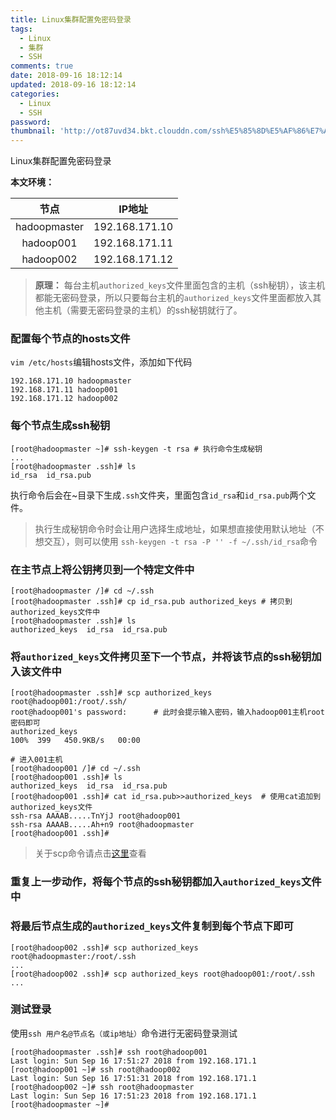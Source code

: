 ```yaml
---
title: Linux集群配置免密码登录
tags:
  - Linux
  - 集群
  - SSH
comments: true
date: 2018-09-16 18:12:14
updated: 2018-09-16 18:12:14
categories: 
  - Linux
  - SSH
password:
thumbnail: 'http://ot87uvd34.bkt.clouddn.com/ssh%E5%85%8D%E5%AF%86%E7%A0%81%E7%99%BB%E5%BD%95/ssh.jpg'
---
```

Linux集群配置免密码登录
<!-- more -->
**本文环境：**

|节点|IP地址|
|:---:|:---:|
|hadoopmaster|192.168.171.10|
|hadoop001|192.168.171.11|
|hadoop002|192.168.171.12|
> **原理：**
> 每台主机`authorized_keys`文件里面包含的主机（ssh秘钥），该主机都能无密码登录，所以只要每台主机的`authorized_keys`文件里面都放入其他主机（需要无密码登录的主机）的ssh秘钥就行了。

### 配置每个节点的hosts文件
`vim /etc/hosts`编辑hosts文件，添加如下代码
```shell
192.168.171.10 hadoopmaster
192.168.171.11 hadoop001
192.168.171.12 hadoop002
```

### 每个节点生成ssh秘钥
```shell
[root@hadoopmaster ~]# ssh-keygen -t rsa # 执行命令生成秘钥
...
[root@hadoopmaster .ssh]# ls
id_rsa  id_rsa.pub
```
执行命令后会在~目录下生成`.ssh`文件夹，里面包含`id_rsa`和`id_rsa.pub`两个文件。
> 执行生成秘钥命令时会让用户选择生成地址，如果想直接使用默认地址（不想交互），则可以使用
> `ssh-keygen -t rsa -P '' -f ~/.ssh/id_rsa`命令

### 在主节点上将公钥拷贝到一个特定文件中
```shell
[root@hadoopmaster /]# cd ~/.ssh
[root@hadoopmaster .ssh]# cp id_rsa.pub authorized_keys # 拷贝到authorized_keys文件中
[root@hadoopmaster .ssh]# ls
authorized_keys  id_rsa  id_rsa.pub
```
### 将`authorized_keys`文件拷贝至下一个节点，并将该节点的ssh秘钥加入该文件中
```shell
[root@hadoopmaster .ssh]# scp authorized_keys root@hadoop001:/root/.ssh/
root@hadoop001's password:      # 此时会提示输入密码，输入hadoop001主机root密码即可
authorized_keys                                                           100%  399   450.9KB/s   00:00

# 进入001主机    
[root@hadoop001 /]# cd ~/.ssh
[root@hadoop001 .ssh]# ls
authorized_keys  id_rsa  id_rsa.pub
[root@hadoop001 .ssh]# cat id_rsa.pub>>authorized_keys  # 使用cat追加到authorized_keys文件
ssh-rsa AAAAB.....TnYjJ root@hadoop001  
ssh-rsa AAAAB.....Ah+n9 root@hadoopmaster
[root@hadoop001 .ssh]# 
```
> 关于scp命令请点击[这里](http://blog.cyanide.top/2018/08/15/Linux%E5%B8%B8%E7%94%A8%E5%91%BD%E4%BB%A4/)查看

### 重复上一步动作，将每个节点的ssh秘钥都加入`authorized_keys`文件中
### 将最后节点生成的`authorized_keys`文件复制到每个节点下即可
```shell
[root@hadoop002 .ssh]# scp authorized_keys root@hadoopmaster:/root/.ssh
...
[root@hadoop002 .ssh]# scp authorized_keys root@hadoop001:/root/.ssh
...
```

### 测试登录
使用`ssh 用户名@节点名（或ip地址）`命令进行无密码登录测试
```shell
[root@hadoopmaster .ssh]# ssh root@hadoop001
Last login: Sun Sep 16 17:51:27 2018 from 192.168.171.1
[root@hadoop001 ~]# ssh root@hadoop002
Last login: Sun Sep 16 17:51:31 2018 from 192.168.171.1
[root@hadoop002 ~]# ssh root@hadoopmaster
Last login: Sun Sep 16 17:51:23 2018 from 192.168.171.1
[root@hadoopmaster ~]# 
```